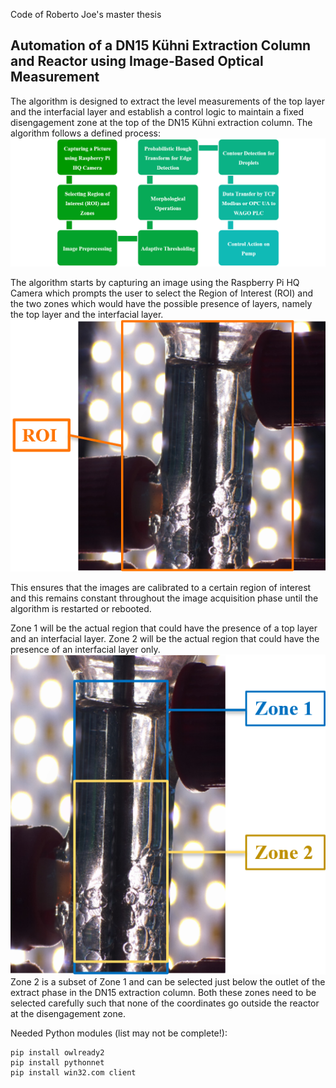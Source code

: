 Code of Roberto Joe's master thesis

## Automation of a DN15 Kühni Extraction Column and Reactor using Image-Based Optical Measurement 

The algorithm is designed to extract the level measurements of the top layer and the interfacial layer and establish a control logic to maintain a fixed disengagement zone at the top of the DN15 Kühni extraction column. The algorithm follows a defined process:
<img src="https://github.com/TUDoAD/Abschlussarbeiten_Schmitz/blob/main/Joe/Reference/Process%20Flowchart.png?raw=true" alt="Image error" width="600">

The algorithm starts by capturing an image using the Raspberry Pi HQ Camera which prompts the user to select the Region of Interest (ROI) and the two zones which would have the possible presence of layers, namely the top layer and the interfacial layer. 
<img src="https://github.com/TUDoAD/Abschlussarbeiten_Schmitz/blob/main/Joe/Reference/ROI%20Selection.png?raw=true" alt="Image error" width="600">

This ensures that the images are calibrated to a certain region of interest and this remains constant throughout the image acquisition phase until the algorithm is restarted or rebooted. 

Zone 1 will be the actual region that could have the presence of a top layer and an interfacial layer. Zone 2 will be the actual region that could have the presence of an interfacial layer only. 
<img src="https://github.com/TUDoAD/Abschlussarbeiten_Schmitz/blob/main/Joe/Reference/Zone%20Selection.png?raw=true" alt="Image error" width="600"> 
Zone 2 is a subset of Zone 1 and can be selected just below the outlet of the extract phase in the DN15 extraction column. Both these zones need to be selected carefully such that none of the coordinates go outside the reactor at the disengagement zone. 












Needed Python modules (list may not be complete!):
```
pip install owlready2
pip install pythonnet
pip install win32.com client
```

